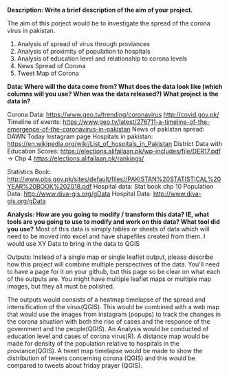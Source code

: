 **Description: Write a brief description of the aim of your project.**

The aim of this porject would be to investigate the spread of the corona virus in pakistan. 
1. Analysis of spread of virus through proviances
2. Analysis of proximity of population to hospitals
3. Analysis of education level and relationship to corona levels 
4. News Spread of Corona 
5. Tweet Map of Corona 

**Data: Where will the data come from? What does the data look like (which columns will you use? When was the data released?) What project is the data in?**

Corona Data: https://www.geo.tv/trending/coronavirus
             http://covid.gov.pk/
Timeline of events: https://www.geo.tv/latest/276711-a-timeline-of-the-emergence-of-the-coronavirus-in-pakistan
News of pakistan spread: DAWN Today Instagram page
Hospitals in pakistan: https://en.wikipedia.org/wiki/List_of_hospitals_in_Pakistan 
District Data with Education Scores: https://elections.alifailaan.pk/wp-includes/file/DER17.pdf -> Chp 4
                                     https://elections.alifailaan.pk/rankings/

Statistics Book: http://www.pbs.gov.pk/sites/default/files//PAKISTAN%20STATISTICAL%20YEAR%20BOOK%202018.pdf
Hospital data: Stat book chp 10
Population Data: http://www.diva-gis.org/gData
Hospital Data: http://www.diva-gis.org/gData


**Analysis: How are you going to modify / transform this data? IE, what tools are you going to use to modify and work on this data? What tool did you use?**
Most of this data is simiply tables or sheets of data which will need to be moved into excel and have shapefiles created from them.
I would use XY Data to bring in the data to QGIS

Outputs: Instead of a single map or single leaflet output, please describe how this project will combine multiple perspectives of the data. 
You'll need to have a page for it on your github, but this page so be clear on what each of the outputs are. 
You might have multiple leaflet maps or multiple map images, but they all must be polished.

The outputs would consists of a heatmap timelapse of the spread and intensification of the virus(QGIS). This would be combined with a web map 
that would use the images from instagram (popups) to track the changes in the corona situation with both the rise of cases and the responce of the 
government and the people(QGIS). An Analysis would be conducted of education level and cases of corona virus(R). A distance map would be made for 
density of the population relative to hospitals in the proviance(QGIS). A tweet map timelapse would be made to show the distribution of tweets 
concerning corona (QGIS) and this would be compared to tweets about friday prayer (QGIS).
